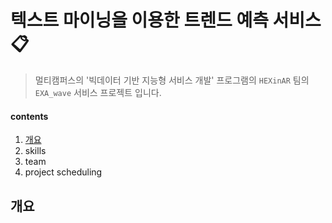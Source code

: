 # 텍스트 마이닝을 이용한 트렌드 예측 서비스📋

> 멀티캠퍼스의 '빅데이터 기반 지능형 서비스 개발' 프로그램의 `HEXinAR` 팀의 `EXA_wave` 서비스 프로젝트 입니다.

#### contents

1. [개요](#개요)
2. skills
3. team
4. project scheduling













































## 개요

